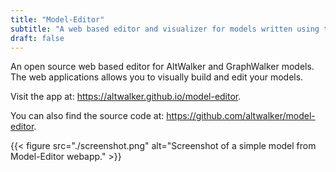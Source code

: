 ```yaml
---
title: "Model-Editor"
subtitle: "A web based editor and visualizer for models written using the GraphWalker JSON format."
draft: false
---
```


An open source web based editor for AltWalker and GraphWalker models. The web applications allows you to visually build and edit your models.

Visit the app at: <https://altwalker.github.io/model-editor>.

<!--more-->

You can also find the source code at: <https://github.com/altwalker/model-editor>.

{{< figure src="./screenshot.png" alt="Screenshot of a simple model from Model-Editor webapp." >}}
